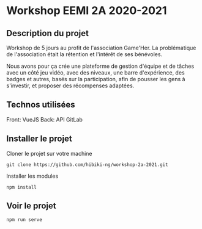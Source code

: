 # Workshop EEMI 2A 2020-2021

## Description du projet
Workshop de 5 jours au profit de l'association Game'Her.
La problématique de l'association était la rétention et l'intérêt de ses bénévoles.

Nous avons pour ça crée une plateforme de gestion d'équipe et de tâches avec un côté jeu vidéo,
avec des niveaux, une barre d'expérience, des badges et autres, basés sur la participation,
afin de pousser les gens à s'investir, et proposer des récompenses adaptées. 

## Technos utilisées
Front: VueJS
Back: API GitLab


## Installer le projet

Cloner le projet sur votre machine
```
git clone https://github.com/hibiki-ng/workshop-2a-2021.git
```
Installer les modules
```
npm install
```

## Voir le projet

```
npm run serve
```
